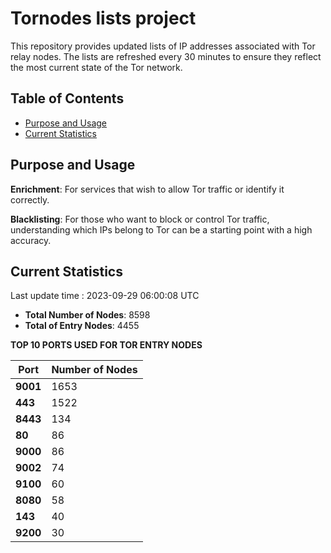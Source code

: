 # Tornodes lists project

This repository provides updated lists of IP addresses associated with Tor relay nodes. The lists are refreshed every 30 minutes to ensure they reflect the most current state of the Tor network.

## Table of Contents

- [Purpose and Usage](#purpose-and-usage)
- [Current Statistics](#current-statistics)


## Purpose and Usage

**Enrichment**: For services that wish to allow Tor traffic or identify it correctly.

**Blacklisting**: For those who want to block or control Tor traffic, understanding which IPs belong to Tor can be a starting point with a high accuracy.

## Current Statistics

Last update time : 2023-09-29 06:00:08 UTC

- **Total Number of Nodes**: 8598
- **Total of Entry Nodes**: 4455

**TOP 10 PORTS USED FOR TOR ENTRY NODES**

| **Port** | **Number of Nodes** |
|------|-----------------|
| **9001**   | 1653  |
| **443**   | 1522  |
| **8443**   | 134  |
| **80**   | 86  |
| **9000**   | 86  |
| **9002**   | 74  |
| **9100**   | 60  |
| **8080**   | 58  |
| **143**   | 40  |
| **9200**   | 30  |

